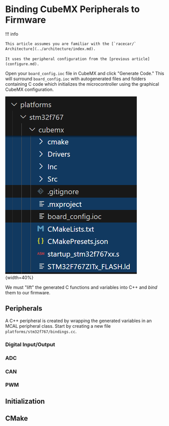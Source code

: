 # Binding CubeMX Peripherals to Firmware

!!! info

    This article assumes you are familiar with the [`racecar/` Architecture](../architecture/index.md).

    It uses the peripheral configuration from the [previous article](configure.md).

Open your `board_config.ioc` file in CubeMX and click "Generate Code." This will surround `board_config.ioc` with autogenerated files and folders containing C code which initializes the microcontroller using the graphical CubeMX configuration.

![Generated Files](img/bindings/generated-files.png){width=40%}

We must "lift" the generated C functions and variables into C++ and *bind* them to our firmware.

## Peripherals

A C++ peripheral is created by wrapping the generated variables in an MCAL peripheral class. Start by creating a new file `platforms/stm32f767/bindings.cc`.

### Digital Input/Output

### ADC

### CAN

### PWM

## Initialization

## CMake
